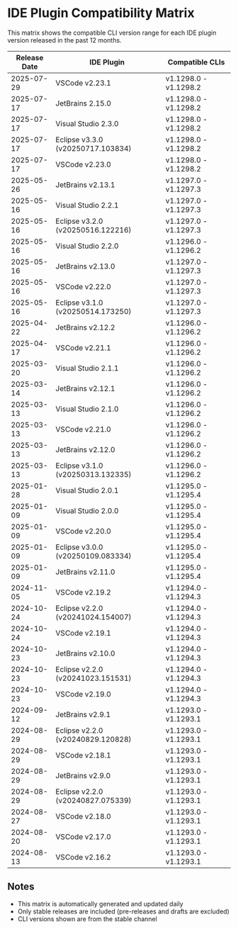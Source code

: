 # IDE Plugin Compatibility Matrix

This matrix shows the compatible CLI version range for each IDE plugin version released in the past 12 months.

| Release Date | IDE Plugin                        | Compatible CLIs       |
| ------------ | --------------------------------- | --------------------- |
| 2025-07-29 | VSCode v2.23.1 | v1.1298.0 - v1.1298.2 |
| 2025-07-17 | JetBrains 2.15.0 | v1.1298.0 - v1.1298.2 |
| 2025-07-17 | Visual Studio 2.3.0 | v1.1298.0 - v1.1298.2 |
| 2025-07-17 | Eclipse v3.3.0 (v20250717.103834) | v1.1298.0 - v1.1298.2 |
| 2025-07-17 | VSCode v2.23.0 | v1.1298.0 - v1.1298.2 |
| 2025-05-26 | JetBrains v2.13.1 | v1.1297.0 - v1.1297.3 |
| 2025-05-16 | Visual Studio 2.2.1 | v1.1297.0 - v1.1297.3 |
| 2025-05-16 | Eclipse v3.2.0 (v20250516.122216) | v1.1297.0 - v1.1297.3 |
| 2025-05-16 | Visual Studio 2.2.0 | v1.1296.0 - v1.1296.2 |
| 2025-05-16 | JetBrains v2.13.0 | v1.1297.0 - v1.1297.3 |
| 2025-05-16 | VSCode v2.22.0 | v1.1297.0 - v1.1297.3 |
| 2025-05-16 | Eclipse v3.1.0 (v20250514.173250) | v1.1297.0 - v1.1297.3 |
| 2025-04-22 | JetBrains v2.12.2 | v1.1296.0 - v1.1296.2 |
| 2025-04-17 | VSCode v2.21.1 | v1.1296.0 - v1.1296.2 |
| 2025-03-20 | Visual Studio 2.1.1 | v1.1296.0 - v1.1296.2 |
| 2025-03-14 | JetBrains v2.12.1 | v1.1296.0 - v1.1296.2 |
| 2025-03-13 | Visual Studio 2.1.0 | v1.1296.0 - v1.1296.2 |
| 2025-03-13 | VSCode v2.21.0 | v1.1296.0 - v1.1296.2 |
| 2025-03-13 | JetBrains v2.12.0 | v1.1296.0 - v1.1296.2 |
| 2025-03-13 | Eclipse v3.1.0 (v20250313.132335) | v1.1296.0 - v1.1296.2 |
| 2025-01-28 | Visual Studio 2.0.1 | v1.1295.0 - v1.1295.4 |
| 2025-01-09 | Visual Studio 2.0.0 | v1.1295.0 - v1.1295.4 |
| 2025-01-09 | VSCode v2.20.0 | v1.1295.0 - v1.1295.4 |
| 2025-01-09 | Eclipse v3.0.0 (v20250109.083334) | v1.1295.0 - v1.1295.4 |
| 2025-01-09 | JetBrains v2.11.0 | v1.1295.0 - v1.1295.4 |
| 2024-11-05 | VSCode v2.19.2 | v1.1294.0 - v1.1294.3 |
| 2024-10-24 | Eclipse v2.2.0 (v20241024.154007) | v1.1294.0 - v1.1294.3 |
| 2024-10-24 | VSCode v2.19.1 | v1.1294.0 - v1.1294.3 |
| 2024-10-23 | JetBrains v2.10.0 | v1.1294.0 - v1.1294.3 |
| 2024-10-23 | Eclipse v2.2.0 (v20241023.151531) | v1.1294.0 - v1.1294.3 |
| 2024-10-23 | VSCode v2.19.0 | v1.1294.0 - v1.1294.3 |
| 2024-09-12 | JetBrains v2.9.1 | v1.1293.0 - v1.1293.1 |
| 2024-08-29 | Eclipse v2.2.0 (v20240829.120828) | v1.1293.0 - v1.1293.1 |
| 2024-08-29 | VSCode v2.18.1 | v1.1293.0 - v1.1293.1 |
| 2024-08-29 | JetBrains v2.9.0 | v1.1293.0 - v1.1293.1 |
| 2024-08-29 | Eclipse v2.2.0 (v20240827.075339) | v1.1293.0 - v1.1293.1 |
| 2024-08-27 | VSCode v2.18.0 | v1.1293.0 - v1.1293.1 |
| 2024-08-20 | VSCode v2.17.0 | v1.1293.0 - v1.1293.1 |
| 2024-08-13 | VSCode v2.16.2 | v1.1293.0 - v1.1293.1 |

## Notes

* This matrix is automatically generated and updated daily
* Only stable releases are included (pre-releases and drafts are excluded)
* CLI versions shown are from the stable channel
